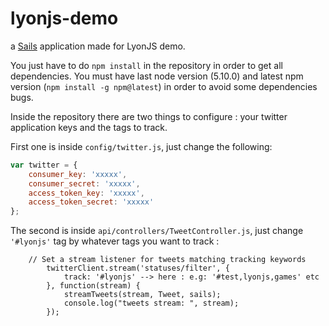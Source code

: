 # lyonjs-demo

a [Sails](http://sailsjs.org) application made for LyonJS demo.

You just have to do `npm install` in the repository in order to get all dependencies. You must have last node version (5.10.0) and latest npm version (`npm install -g npm@latest`) in order to avoid some dependencies bugs.

Inside the repository there are two things to configure : your twitter application keys and the tags to track.

First one is inside `config/twitter.js`, just change the following: 

```javascript
var twitter = {
    consumer_key: 'xxxxx',
    consumer_secret: 'xxxxx',
    access_token_key: 'xxxxx',
    access_token_secret: 'xxxxx'
};
```

The second is inside `api/controllers/TweetController.js`, just change `'#lyonjs'` tag by whatever tags you want to track :

```
    // Set a stream listener for tweets matching tracking keywords
		twitterClient.stream('statuses/filter', {
			track: '#lyonjs' --> here : e.g: '#test,lyonjs,games' etc
		}, function(stream) {
			streamTweets(stream, Tweet, sails);
			console.log("tweets stream: ", stream);
		});
```
